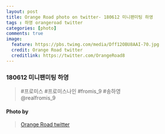 ```yaml
---
layout: post
title: Orange Road photo on twitter- 180612 미니팬미팅 하영
tags : 하영 orangeroad twitter
categories: [photo]
comments: true
image:
  feature: https://pbs.twimg.com/media/Dff12OBU8AAI-70.jpg
  credit: Orange Road twitter
  creditlink: https://twitter.com/OrangeRoad8
---
```


###  180612 미니팬미팅 하영

> #프로미스 #프로미스나인 #fromis_9 #송하영  
@realfromis_9


#### Photo by
> [Orange Road twitter](https://twitter.com/OrangeRoad8)
